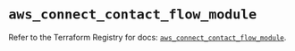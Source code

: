 # `aws_connect_contact_flow_module`

Refer to the Terraform Registry for docs: [`aws_connect_contact_flow_module`](https://registry.terraform.io/providers/hashicorp/aws/5.62.0/docs/resources/connect_contact_flow_module).

